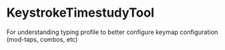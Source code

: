 # KeystrokeTimestudyTool
For understanding typing profile to better configure keymap configuration (mod-taps, combos, etc)
